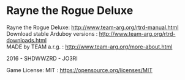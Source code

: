 # Rayne the Rogue Deluxe


Rayne the Rogue Deluxe: http://www.team-arg.org/rtrd-manual.html  
Download stable Arduboy versions :  http://www.team-arg.org/rtrd-downloads.html  
MADE by TEAM a.r.g. : http://www.team-arg.org/more-about.html

2016 - SHDWWZRD - JO3RI

Game License: MIT : https://opensource.org/licenses/MIT

